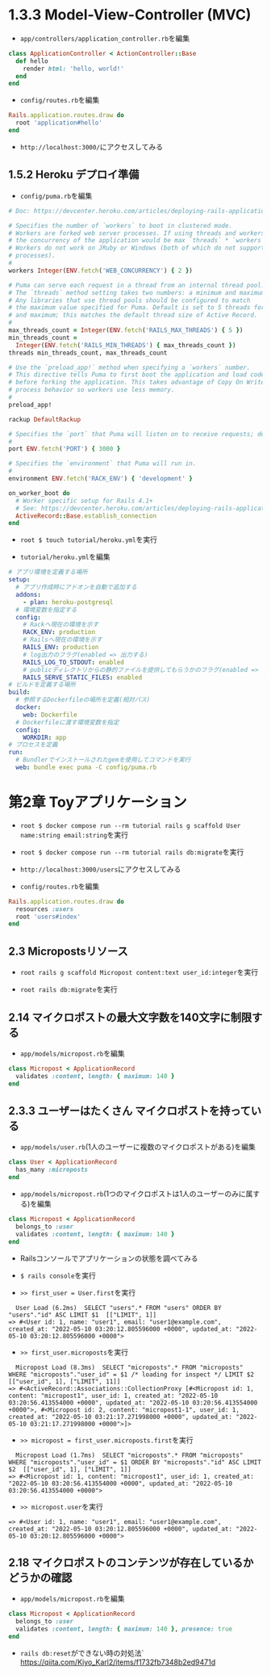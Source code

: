 # 1.3.3 Model-View-Controller (MVC)

- `app/controllers/application_controller.rb`を編集<br>

```rb:application_controller.rb
class ApplicationController < ActionController::Base
  def hello
    render html: 'hello, world!'
  end
end
```

- `config/routes.rb`を編集<br>

```rb:routes.rb
Rails.application.routes.draw do
  root 'application#hello'
end
```

+ `http://localhost:3000/`にアクセスしてみる<br>

## 1.5.2 Heroku デプロイ準備

+ `config/puma.rb`を編集<br>

```rb:puma.rb
# Doc: https://devcenter.heroku.com/articles/deploying-rails-applications-with-the-puma-web-server#config

# Specifies the number of `workers` to boot in clustered mode.
# Workers are forked web server processes. If using threads and workers together
# the concurrency of the application would be max `threads` * `workers`.
# Workers do not work on JRuby or Windows (both of which do not support
# processes).
#
workers Integer(ENV.fetch('WEB_CONCURRENCY') { 2 })

# Puma can serve each request in a thread from an internal thread pool.
# The `threads` method setting takes two numbers: a minimum and maximum.
# Any libraries that use thread pools should be configured to match
# the maximum value specified for Puma. Default is set to 5 threads for minimum
# and maximum; this matches the default thread size of Active Record.
#
max_threads_count = Integer(ENV.fetch('RAILS_MAX_THREADS') { 5 })
min_threads_count =
  Integer(ENV.fetch('RAILS_MIN_THREADS') { max_threads_count })
threads min_threads_count, max_threads_count

# Use the `preload_app!` method when specifying a `workers` number.
# This directive tells Puma to first boot the application and load code
# before forking the application. This takes advantage of Copy On Write
# process behavior so workers use less memory.
#
preload_app!

rackup DefaultRackup

# Specifies the `port` that Puma will listen on to receive requests; default is 3000.
#
port ENV.fetch('PORT') { 3000 }

# Specifies the `environment` that Puma will run in.
#
environment ENV.fetch('RACK_ENV') { 'development' }

on_worker_boot do
  # Worker specific setup for Rails 4.1+
  # See: https://devcenter.heroku.com/articles/deploying-rails-applications-with-the-puma-web-server#on-worker-boot
  ActiveRecord::Base.establish_connection
end
```

+ `root $ touch tutorial/heroku.yml`を実行<br>

+ `tutorial/heroku.yml`を編集<br>

```yml:heroku.yml
# アプリ環境を定義する場所
setup:
  # アプリ作成時にアドオンを自動で追加する
  addons:
    - plan: heroku-postgresql
  # 環境変数を指定する
  config:
    # Rackへ現在の環境を示す
    RACK_ENV: production
    # Railsへ現在の環境を示す
    RAILS_ENV: production
    # log出力のフラグ(enabled => 出力する)
    RAILS_LOG_TO_STDOUT: enabled
    # publicディレクトリからの静的ファイルを提供してもらうかのフラグ(enabled => 提供してもらう)
    RAILS_SERVE_STATIC_FILES: enabled
# ビルドを定義する場所
build:
  # 参照するDockerfileの場所を定義(相対パス)
  docker:
    web: Dockerfile
  # Dockerfileに渡す環境変数を指定
  config:
    WORKDIR: app
# プロセスを定義
run:
  # Bundlerでインストールされたgemを使用してコマンドを実行
  web: bundle exec puma -C config/puma.rb
```

# 第2章 Toyアプリケーション

+ `root $ docker compose run --rm tutorial rails g scaffold User name:string email:string`を実行<br>

+ `root $ docker compose run --rm tutorial rails db:migrate`を実行<br>

+ `http://localhost:3000/users`にアクセスしてみる<br>

+ `config/routes.rb`を編集<br>

```rb:routes.rb
Rails.application.routes.draw do
  resources :users
  root 'users#index'
end
```

## 2.3 Micropostsリソース

+ `root rails g scaffold Micropost content:text user_id:integer`を実行<br>

+ `root rails db:migrate`を実行<br>

## 2.14 マイクロポストの最大文字数を140文字に制限する

+ `app/models/micropost.rb`を編集<br>

```rb:micropost.rb
class Micropost < ApplicationRecord
  validates :content, length: { maximum: 140 }
end
```

## 2.3.3 ユーザーはたくさん マイクロポストを持っている

+ `app/models/user.rb`(1人のユーザーに複数のマイクロポストがある)を編集<br>

```rb:user.rb
class User < ApplicationRecord
  has_many :microposts
end
```

+ `app/models/micropost.rb`(1つのマイクロポストは1人のユーザーのみに属する)を編集<br>

```rb:micropost.rb
class Micropost < ApplicationRecord
  belongs_to :user
  validates :content, length: { maximum: 140 }
end
```

+ Railsコンソールでアプリケーションの状態を調べてみる<br>

+ `$ rails console`を実行<br>

+ `>> first_user = User.first`を実行<br>

```
  User Load (6.2ms)  SELECT "users".* FROM "users" ORDER BY "users"."id" ASC LIMIT $1  [["LIMIT", 1]]
=> #<User id: 1, name: "user1", email: "user1@example.com", created_at: "2022-05-10 03:20:12.805596000 +0000", updated_at: "2022-05-10 03:20:12.805596000 +0000">
```

+ `>> first_user.microposts`を実行<br>

```
  Micropost Load (8.3ms)  SELECT "microposts".* FROM "microposts" WHERE "microposts"."user_id" = $1 /* loading for inspect */ LIMIT $2  [["user_id", 1], ["LIMIT", 11]]
=> #<ActiveRecord::Associations::CollectionProxy [#<Micropost id: 1, content: "micropost1", user_id: 1, created_at: "2022-05-10 03:20:56.413554000 +0000", updated_at: "2022-05-10 03:20:56.413554000 +0000">, #<Micropost id: 2, content: "micropost1-1", user_id: 1, created_at: "2022-05-10 03:21:17.271998000 +0000", updated_at: "2022-05-10 03:21:17.271998000 +0000">]>
```

+ `>> micropost = first_user.microposts.first`を実行<br>

```
  Micropost Load (1.7ms)  SELECT "microposts".* FROM "microposts" WHERE "microposts"."user_id" = $1 ORDER BY "microposts"."id" ASC LIMIT $2  [["user_id", 1], ["LIMIT", 1]]
=> #<Micropost id: 1, content: "micropost1", user_id: 1, created_at: "2022-05-10 03:20:56.413554000 +0000", updated_at: "2022-05-10 03:20:56.413554000 +0000">
```

+ `>> micropost.user`を実行<br>

```
=> #<User id: 1, name: "user1", email: "user1@example.com", created_at: "2022-05-10 03:20:12.805596000 +0000", updated_at: "2022-05-10 03:20:12.805596000 +0000">
```
## 2.18 マイクロポストのコンテンツが存在しているかどうかの確認

+ `app/models/micropost.rb`を編集<br>

```rb:micropost.rb
class Micropost < ApplicationRecord
  belongs_to :user
  validates :content, length: { maximum: 140 }, presence: true
end
```

+ `rails db:reset`ができない時の対処法` https://qiita.com/Kiyo_Karl2/items/f1732fb7348b2ed9471d <br>
